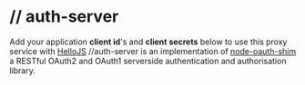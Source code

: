 # // auth-server



Add your application **client id**'s and **client secrets** below to use this proxy service with [HelloJS](http://adodson.com/hello.js)
//auth-server is an implementation of [node-oauth-shim](https://github.com/MrSwitch/node-oauth-shim) a RESTful OAuth2 and OAuth1 serverside authentication and authorisation library.






